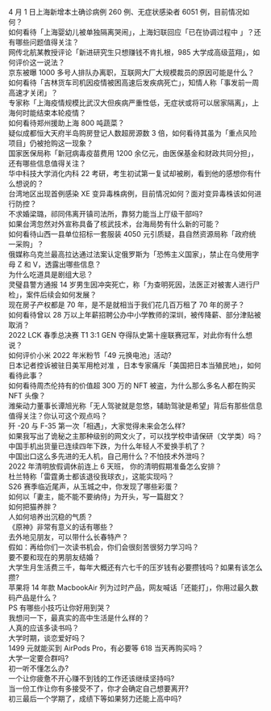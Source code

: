 4 月 1 日上海新增本土确诊病例 260 例、无症状感染者 6051 例，目前情况如何？  
如何看待「上海婴幼儿被单独隔离哭闹」，上海妇联回应「已在协调过程中 」？还有哪些问题值得关注？  
网传北航某教授评论「新进研究生只想赚钱不肯扎根，985 大学成高级蓝翔」，如何评价这一说法？  
京东被曝 1000 多号人排队办离职，互联网大厂大规模裁员的原因可能是什么？  
如何看待「吉林货车司机因疫情被困高速后发疾病死亡」，知情人称「事发前一周高速才关闭」？  
专家称「上海疫情规模比武汉大但疾病严重性低，无症状或将可以居家隔离」，上海何时能结束本轮疫情？  
如何看待郑州援助上海 800 吨蔬菜？  
疑似成都恒大天府半岛购房登记人数超房源数 3 倍，如何看待其虽为「重点风险项目」仍被抢购这一现象？  
国家医保局称「新冠病毒疫苗费用 1200 余亿元，由医保基金和财政共同分担」，还有哪些信息值得关注？  
华中科技大学消化内科 22 考研，考生初试第一复试却被刷，看到他的感想你有什么想说的？  
台湾地区出现首例感染 XE 变异毒株病例，目前情况如何？面对变异毒株该如何进行防控？  
不求婚梁璐，祁同伟离开镇司法所，靠努力能当上厅级干部吗?  
如果台湾忽然对外宣称具备了核武技术，台海局势有什么新的可能？  
如何看待山西一县单位招标一套服装 4050 元引质疑，县自然资源局称「政府统一采购」？  
俄媒称乌克兰最高拉达通过法案认定俄罗斯为「恐怖主义国家」，禁止在乌使用字母 Z 和 V，透露出哪些信息？  
为什么吃道具是剧组大忌？  
灵璧县警方通报 14 岁男生因冲突死亡，称「为查明死因，法医正对被害人进行尸检」，案件后续会如何发展？  
现在房子产权都是 70 年，是不是就相当于我们花几百万租了 70 年的房子？  
如何看待曾以 28 万以上年薪招聘公办中小学教师的深圳，被传降薪、部分津贴被取消？  
2022 LCK 春季总决赛 T1 3:1 GEN 夺得队史第十座联赛冠军，对此你有什么想说？  
如何评价小米 2022 年米粉节「49 元换电池」活动?  
日本记者控诉被驻日美军用枪对准 ，日本专家痛斥「美国把日本当殖民地」，如何看待此事？  
如何看待周杰伦持有的价值超 300 万的 NFT 被盗，为什么那么多名人都在购买 NFT 头像？  
潍柴动力董事长谭旭光称「无人驾驶就是忽悠，辅助驾驶是希望」背后有那些信息值得关注？你认可这个观点吗？  
歼 -20 与 F-35 第一次「相遇」，大家觉得未来会怎么样?  
如果我写出了诡秘之主那种级别的网文火了，可以找学校申请保研（文学类）吗？  
中国手机出货量已连续四年下跌，为什么年轻人不爱换手机了？  
中国出口这么多先进的无人机，自己用什么？不怕技术外泄吗？  
2022 年清明放假调休前连上 6 天班， 你的清明假期准备怎么安排？  
杜兰特称「雷霆勇士都该退役我球衣」，这能实现吗？  
S26 赛季临近尾声，从玉城之中，你发现了哪些彩蛋？  
如何以「妻主，能不能不要纳侍」为开头，写一篇甜文？  
如何把猫养胖？  
人如何培养出沉稳的气质？  
《原神》非常有意义的话有哪些？  
去外地见朋友，可以带什么长春特产？  
假如：再给你们一次读书机会，你们会很刻苦很努力学习吗？  
要不要和现在的男朋友结婚？  
大学生月生活费三千，每年大概还有六七千的压岁钱有必要攒钱吗？如果有该怎么攒?  
苹果将 14 年款 MacbookAir 列为过时产品，网友喊话「还能打」，你用过最久数码产品是什么？  
PS 有哪些小技巧让你好用到哭？  
我想问一下，最真实的高中生活是什么样的？  
人真的应该多读书吗？  
大学时期，谈恋爱好吗？  
1499 元就能买到 AirPods Pro，有必要等 618 当天再购买吗？  
大学一定要合群吗?  
初一听不懂怎么办?  
一个让你疲惫不开心赚不到钱的工作还该继续坚持吗?  
当一份工作让你有多接受不了，你才会确定自己想要离开?  
初三最后一个学期了，成绩下等如果努力还能上高中吗?  
